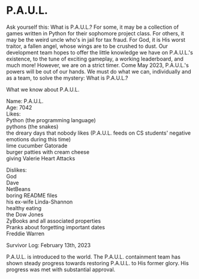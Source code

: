 # P.A.U.L.
Ask yourself this: What is P.A.U.L.? For some, it may be a collection of games written in Python for their sophomore project class. For others, it may be the weird uncle who's in jail for tax fraud. For God, it is His worst traitor, a fallen angel, whose wings are to be crushed to dust. Our development team hopes to offer the little knowledge we have on P.A.U.L.'s existence, to the tune of exciting gameplay, a working leaderboard, and much more! However, we are on a strict timer. Come May 2023, P.A.U.L.'s powers will be out of our hands. We must do what we can, individually and as a team, to solve the mystery: What is P.A.U.L.?

What we know about P.A.U.L.    

Name: P.A.U.L.  
Age: 7042  
Likes:  
Python (the programming language)  
pythons (the snakes)  
the dreary days that nobody likes (P.A.U.L. feeds on CS students' negative emotions during this time)  
lime cucumber Gatorade  
burger patties with cream cheese  
giving Valerie Heart Attacks

Dislikes:  
God  
Dave  
NetBeans  
boring README files  
his ex-wife Linda-Shannon  
healthy eating  
the Dow Jones  
ZyBooks and all associated properties  
Pranks about forgetting important dates  
Freddie Warren  


Survivor Log: February 13th, 2023

P.A.U.L. is introduced to the world. The P.A.U.L. containment team has shown steady progress towards restoring P.A.U.L. to His former glory. His progress was met with substantial approval.
